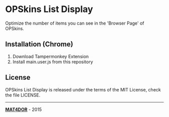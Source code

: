 OPSkins List Display
===

Optimize the number of items you can see in the 'Browser Page' of OPSkins.

Installation (Chrome)
---
1. Download Tampermonkey Extension
2. Install main.user.js from this repository

License
---

OPSkins List Display is released under the terms of the MIT License, check the file LICENSE.

---

**[MAT4DOR](http://andrebaltazar.com)** - 2015
